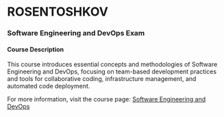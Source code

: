 # ROSENTOSHKOV

### Software Engineering and DevOps Exam

#### Course Description
This course introduces essential concepts and methodologies of Software Engineering and DevOps, focusing on team-based development practices and tools for collaborative coding, infrastructure management, and automated code deployment.

For more information, visit the course page: [Software Engineering and DevOps](https://softuni.bg/trainings/4333/software-engineering-and-devops-october-2023)
